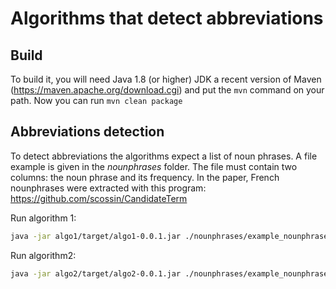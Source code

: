 # Algorithms that detect abbreviations

## Build  
To build it, you will need Java 1.8 (or higher) JDK a recent version of Maven (https://maven.apache.org/download.cgi) and put the `mvn` command on your path. Now you can run `mvn clean package` 

## Abbreviations detection
To detect abbreviations the algorithms expect a list of noun phrases. A file example is given in the *nounphrases* folder. The file must contain two columns: the noun phrase and its frequency. In the paper, French nounphrases were extracted with this program: https://github.com/scossin/CandidateTerm


Run algorithm 1:  
```bash
java -jar algo1/target/algo1-0.0.1.jar ./nounphrases/example_nounphrases.tsv ./res_algo1.txt
```

Run algorithm2: 
```bash
java -jar algo2/target/algo2-0.0.1.jar ./nounphrases/example_nounphrases.tsv ./res_algo2.txt
```
